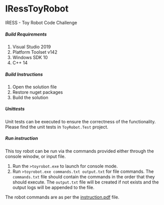 # IRessToyRobot
IRESS - Toy Robot Code Challenge

##### Build Requirements
1. Visual Studio 2019
2. Platform Toolset v142
3. Windows SDK 10
4. C++ 14

##### Build Instructions

1. Open the solution file
2. Restore nuget packages
3. Build the solution

##### Unittests
Unit tests can be executed to ensure the correctness of the functionality.
Please find the unit tests in `ToyRobot.Test` project.

##### Run instruction

This toy robot can be run via the commands provided either through the console winodw, or input file.

1. Run the `>toyrobot.exe` to launch for console mode.
2. Run `>toyrobot.exe commands.txt output.txt` for file commands.
	The `commands.txt` file should contain the commands in the order that they should execute.
	The `output.txt` file will be created if not exists and the output logs will be appended to the file.

The robot commands are as per the [instruction.pdf](docs/instructions.pdf) file.
